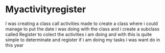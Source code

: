 # Myactivityregister
I was creating a class call activities made to create a class where i could manage to put the date i was doing with the class and i create a subclass called Register to colect the activities i am doing  and with this is quite simple to determinate and register if i am doing my tasks i was want do in this year
